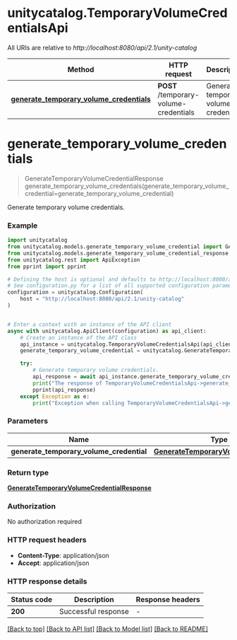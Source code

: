 # unitycatalog.TemporaryVolumeCredentialsApi

All URIs are relative to *http://localhost:8080/api/2.1/unity-catalog*

Method | HTTP request | Description
------------- | ------------- | -------------
[**generate_temporary_volume_credentials**](TemporaryVolumeCredentialsApi.md#generate_temporary_volume_credentials) | **POST** /temporary-volume-credentials | Generate temporary volume credentials.


# **generate_temporary_volume_credentials**
> GenerateTemporaryVolumeCredentialResponse generate_temporary_volume_credentials(generate_temporary_volume_credential=generate_temporary_volume_credential)

Generate temporary volume credentials.

### Example


```python
import unitycatalog
from unitycatalog.models.generate_temporary_volume_credential import GenerateTemporaryVolumeCredential
from unitycatalog.models.generate_temporary_volume_credential_response import GenerateTemporaryVolumeCredentialResponse
from unitycatalog.rest import ApiException
from pprint import pprint

# Defining the host is optional and defaults to http://localhost:8080/api/2.1/unity-catalog
# See configuration.py for a list of all supported configuration parameters.
configuration = unitycatalog.Configuration(
    host = "http://localhost:8080/api/2.1/unity-catalog"
)


# Enter a context with an instance of the API client
async with unitycatalog.ApiClient(configuration) as api_client:
    # Create an instance of the API class
    api_instance = unitycatalog.TemporaryVolumeCredentialsApi(api_client)
    generate_temporary_volume_credential = unitycatalog.GenerateTemporaryVolumeCredential() # GenerateTemporaryVolumeCredential |  (optional)

    try:
        # Generate temporary volume credentials.
        api_response = await api_instance.generate_temporary_volume_credentials(generate_temporary_volume_credential=generate_temporary_volume_credential)
        print("The response of TemporaryVolumeCredentialsApi->generate_temporary_volume_credentials:\n")
        pprint(api_response)
    except Exception as e:
        print("Exception when calling TemporaryVolumeCredentialsApi->generate_temporary_volume_credentials: %s\n" % e)
```



### Parameters


Name | Type | Description  | Notes
------------- | ------------- | ------------- | -------------
 **generate_temporary_volume_credential** | [**GenerateTemporaryVolumeCredential**](GenerateTemporaryVolumeCredential.md)|  | [optional] 

### Return type

[**GenerateTemporaryVolumeCredentialResponse**](GenerateTemporaryVolumeCredentialResponse.md)

### Authorization

No authorization required

### HTTP request headers

 - **Content-Type**: application/json
 - **Accept**: application/json

### HTTP response details

| Status code | Description | Response headers |
|-------------|-------------|------------------|
**200** | Successful response |  -  |

[[Back to top]](#) [[Back to API list]](../README.md#documentation-for-api-endpoints) [[Back to Model list]](../README.md#documentation-for-models) [[Back to README]](../README.md)

